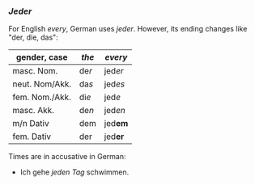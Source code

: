 ### _Jeder_

For English _every_, German uses _jeder_. However, its ending changes like "der, die, das":

| gender, case   | _the_ | _every_   |
| -------------- | ----- | --------- |
| masc. Nom.     | de*r* | jed*er*   |
| neut. Nom/Akk. | da*s* | jed*es*   |
| fem. Nom./Akk. | di*e* | jed*e*    |
| masc. Akk.     | de*n* | jed*en*   |
| m/n Dativ      | dem   | jed**em** |
| fem. Dativ     | der   | jed**er** |

Times are in accusative in German:

- Ich gehe _jeden Tag_ schwimmen.
